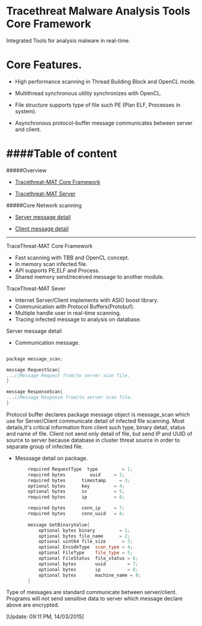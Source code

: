 Tracethreat Malware Analysis Tools Core Framework
=================================================

Integrated Tools for analysis malware in real-time.

Core Features.
==============

* High performance scanning in Thread Building Block and OpenCL mode.

* Multithread synchronous utility synchronizes with OpenCL.

* File structure supports type of file such PE (Plan ELF, Processes in system).

* Asynchronous protocol-buffer message communicates between server and client.


####Table of content
============
#####Overview
* [Tracethreat-MAT Core Framework](#tracethreat-mat-core)

* [Tracethreat-MAT Server](#tracethreat-server)

#####Core Network scanning
* [Server message detail](#server-message-detail)

* [Client message detail](#client-message-detail)

-------------------------------------------------------------------------- 

<a name="tracethreat-mat-core">TraceThreat-MAT Core Framework</a>
* Fast scanning with TBB and OpenCL concept.
* In memory scan infected file.
* API supports PE,ELF and Process.
* Shared memory send/received message to another module.

<a name="tracethreat-server">TraceThreat-MAT Sever</a>
* Internet Server/Client implements with ASIO boost library.
* Communication with Protocol Buffers(Protobuf).
* Multiple handle user in real-time scanning.
* Tracing infected message to analysis on database.

<a name="server-message-detail">Server message detail</a>

* Communication message. 

```c++

package message_scan; 

message RequestScan{
...//Message Request from/to server scan file.
}

message ResponseScan{
...//Message Response from/to server scan file.
}

```
Protocol buffer declares package message object is message_scan which use for
Server/Client communicate detail of infected file scanning. Most details,It's
critical information from client such type, binary detail, status and name of file.
Client not send only detail of file, but send IP and UUID of source to server
because database in cluster threat source in order to separate group of 
infected file.

* Messsage detail on package.

```C++
        required RequestType  type         = 1; 
        required bytes         uuid     = 2; 
        required bytes      timestamp     = 3; 
        optional bytes      key         = 4; 
        optional bytes      iv          = 5; 
        required bytes      ip          = 6; 

        required bytes      conn_ip     = 7; 
        required bytes      conn_uuid   = 8; 
        
        message GetBinaryValue{
            optional bytes binary         = 1;   
            optional bytes file_name      = 2;   
            optional uint64 file_size      = 3;
            optional EncodeType  scan_type = 4; 
            optional FileType    file_type = 5; 
            optional FileStatus  file_status = 6;
            optional bytes       uuid        = 7;
            optional bytes       ip          = 8;
            optional bytes       machine_name = 9;
        }
```

Type of messages are standard communicate between server/client. Programs will not 
send sensitive data to server which message declare above are encrypted.



[Update: 09:11 PM, 14/03/2015]



